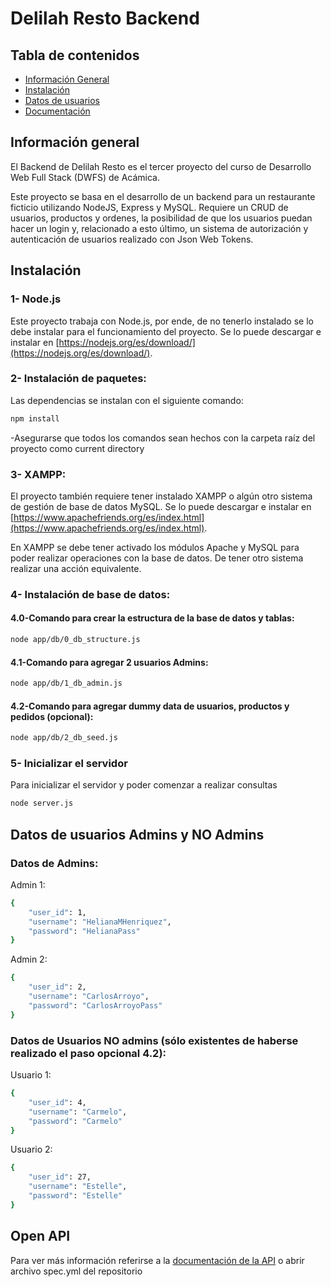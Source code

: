 # Delilah Resto Backend

## Tabla de contenidos
* [Información General](#información-general)
* [Instalación](#instalación)
* [Datos de usuarios](#datos-de-usuarios-admins-y-no-admins)
* [Documentación](#open-api)
  
## Información general
  

El Backend de Delilah Resto es el tercer proyecto del curso de Desarrollo Web Full Stack (DWFS) de Acámica.  

Este proyecto se basa en el desarrollo de un backend para un restaurante ficticio utilizando NodeJS, Express y MySQL. Requiere un CRUD de usuarios, productos y ordenes, la posibilidad de que los usuarios puedan hacer un login y, relacionado a esto último, un sistema de autorización y autenticación de usuarios realizado con Json Web Tokens.   
  
  
## Instalación
### 1- Node.js
Este proyecto trabaja con Node.js, por ende, de no tenerlo instalado se lo debe instalar para el funcionamiento del proyecto. Se lo puede descargar e instalar en [https://nodejs.org/es/download/](https://nodejs.org/es/download/).  

### 2- Instalación de paquetes:
Las dependencias se instalan con el siguiente comando:
 
```bash
npm install
```  
  
-Asegurarse que todos los comandos sean hechos con la carpeta raíz del proyecto como current directory  

### 3- XAMPP:
El proyecto también requiere tener instalado XAMPP o algún otro sistema de gestión de base de datos MySQL. Se lo puede descargar e instalar en [https://www.apachefriends.org/es/index.html](https://www.apachefriends.org/es/index.html).  

En XAMPP se debe tener activado los módulos Apache y MySQL para poder realizar operaciones con la base de datos. De tener otro sistema realizar una acción equivalente.  
  

### 4- Instalación de base de datos:  
#### 4.0-Comando para crear la estructura de la base de datos y tablas: 

```bash
node app/db/0_db_structure.js
```  

#### 4.1-Comando para agregar 2 usuarios Admins: 

```bash
node app/db/1_db_admin.js
```  

#### 4.2-Comando para agregar dummy data de usuarios, productos y pedidos (opcional): 

```bash
node app/db/2_db_seed.js
```  

### 5- Inicializar el servidor
Para inicializar el servidor y poder comenzar a realizar consultas

```bash
node server.js
```  
  

## Datos de usuarios Admins y NO Admins
### Datos de Admins:
Admin 1:

```bash
{
    "user_id": 1,
    "username": "HelianaMHenriquez",
    "password": "HelianaPass"
}
```

Admin 2:

```bash
{
    "user_id": 2,
    "username": "CarlosArroyo",
    "password": "CarlosArroyoPass"
}
```  
  
### Datos de Usuarios NO admins (sólo existentes de haberse realizado el paso opcional 4.2):
Usuario 1:

```bash
{
    "user_id": 4,
    "username": "Carmelo",
    "password": "Carmelo"
}
```

Usuario 2:

```bash
{
    "user_id": 27,
    "username": "Estelle",
    "password": "Estelle"
}
```
   
   
## Open API
Para ver más información referirse a la [documentación de la API](https://app.swaggerhub.com/apis/MilenaGiachetti/Delilah_Resto/1.0.0#/) o abrir archivo spec.yml del repositorio
